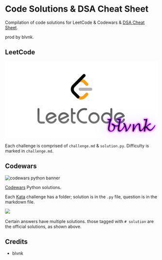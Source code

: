 # Code Solutions & DSA Cheat Sheet

Compilation of code solutions for LeetCode & Codewars & [DSA Cheat Sheet](DSA_concepts.md).

prod by blvnk.

## LeetCode

![](img/leetcode.png)

Each challenge is comprised of `challenge.md` & `solution.py`. Difficulty is marked in `challenge.md`.

## Codewars

![codewars python banner](https://i.imgur.com/AOkwQYU.png)

[Codewars](codewars.com) Python solutions.

Each [Kata](docs.codewars.com/concepts/kata/) challenge has a folder; solution is in the `.py` file, question is in the markdown file.

![](https://i.imgur.com/DjMj0gu.png)

Certain answers have multiple solutions. those tagged with `# solution` are the official solutions, as shown above.

## Credits

- blvnk